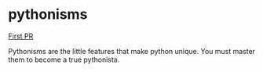 # pythonisms

[First PR](https://github.com/LeeThomas13/pythonisms/pull/1)

Pythonisms are the little features that make python unique. You must master them to become a true pythonista.